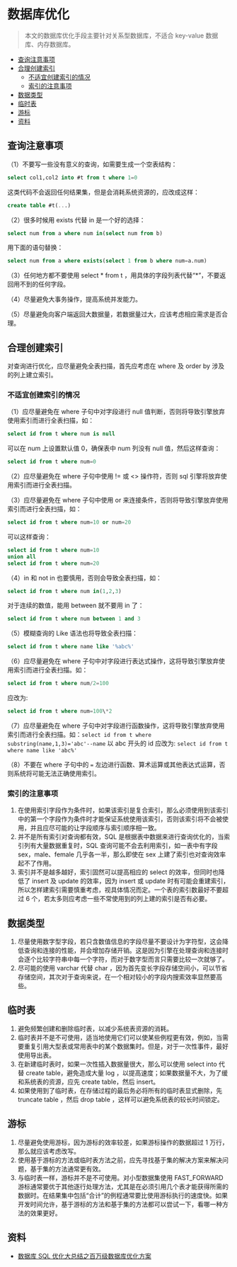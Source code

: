 # 数据库优化

> 本文的数据库优化手段主要针对关系型数据库，不适合 key-value 数据库、内存数据库。

<!-- TOC depthFrom:2 depthTo:3 -->

- [查询注意事项](#查询注意事项)
- [合理创建索引](#合理创建索引)
    - [不适宜创建索引的情况](#不适宜创建索引的情况)
    - [索引的注意事项](#索引的注意事项)
- [数据类型](#数据类型)
- [临时表](#临时表)
- [游标](#游标)
- [资料](#资料)

<!-- /TOC -->


## 查询注意事项

（1）不要写一些没有意义的查询，如需要生成一个空表结构：

```sql
select col1,col2 into #t from t where 1=0
```

这类代码不会返回任何结果集，但是会消耗系统资源的，应改成这样：

```sql
create table #t(...)
```

（2）很多时候用 exists 代替 in 是一个好的选择：

```sql
select num from a where num in(select num from b)
```

用下面的语句替换：

```sql
select num from a where exists(select 1 from b where num=a.num)
```

（3）任何地方都不要使用 select \* from t ，用具体的字段列表代替“\*”，不要返回用不到的任何字段。

（4）尽量避免大事务操作，提高系统并发能力。

（5）尽量避免向客户端返回大数据量，若数据量过大，应该考虑相应需求是否合理。

## 合理创建索引

对查询进行优化，应尽量避免全表扫描，首先应考虑在 where 及 order by 涉及的列上建立索引。

### 不适宜创建索引的情况

（1）应尽量避免在 where 子句中对字段进行 null 值判断，否则将导致引擎放弃使用索引而进行全表扫描，如：

```sql
select id from t where num is null
```

可以在 num 上设置默认值 0，确保表中 num 列没有 null 值，然后这样查询：

```sql
select id from t where num=0
```

（2）应尽量避免在 where 子句中使用 != 或 <> 操作符，否则 sql 引擎将放弃使用索引而进行全表扫描。

（3）应尽量避免在 where 子句中使用 or 来连接条件，否则将导致引擎放弃使用索引而进行全表扫描，如：

```sql
select id from t where num=10 or num=20
```

可以这样查询：

```sql
select id from t where num=10
union all
select id from t where num=20
```

（4）in 和 not in 也要慎用，否则会导致全表扫描，如：

```sql
select id from t where num in(1,2,3)
```

对于连续的数值，能用 between 就不要用 in 了：

```sql
select id from t where num between 1 and 3
```

（5）模糊查询的 Like 语法也将导致全表扫描：

```sql
select id from t where name like '%abc%'
```

（6）应尽量避免在 where 子句中对字段进行表达式操作，这将导致引擎放弃使用索引而进行全表扫描。如：

```sql
select id from t where num/2=100
```

应改为:

```sql
select id from t where num=100\*2
```

（7）应尽量避免在 where 子句中对字段进行函数操作，这将导致引擎放弃使用索引而进行全表扫描。如：`select id from t where substring(name,1,3)='abc'--name` 以 abc 开头的 id
应改为: `select id from t where name like 'abc%'`

（8）不要在 where 子句中的 `=` 左边进行函数、算术运算或其他表达式运算，否则系统将可能无法正确使用索引。

### 索引的注意事项

1.  在使用索引字段作为条件时，如果该索引是复合索引，那么必须使用到该索引中的第一个字段作为条件时才能保证系统使用该索引，否则该索引将不会被使用，并且应尽可能的让字段顺序与索引顺序相一致。
2.  并不是所有索引对查询都有效，SQL 是根据表中数据来进行查询优化的，当索引列有大量数据重复时，SQL 查询可能不会去利用索引，如一表中有字段 sex，male、female 几乎各一半，那么即使在 sex 上建了索引也对查询效率起不了作用。
3.  索引并不是越多越好，索引固然可以提高相应的 select 的效率，但同时也降低了 insert 及 update 的效率，因为 insert 或 update 时有可能会重建索引，所以怎样建索引需要慎重考虑，视具体情况而定。一个表的索引数最好不要超过 6 个，若太多则应考虑一些不常使用到的列上建的索引是否有必要。

## 数据类型

1.  尽量使用数字型字段，若只含数值信息的字段尽量不要设计为字符型，这会降低查询和连接的性能，并会增加存储开销。这是因为引擎在处理查询和连接时会逐个比较字符串中每一个字符，而对于数字型而言只需要比较一次就够了。
2.  尽可能的使用 varchar 代替 char ，因为首先变长字段存储空间小，可以节省存储空间，其次对于查询来说，在一个相对较小的字段内搜索效率显然要高些。

## 临时表

1.  避免频繁创建和删除临时表，以减少系统表资源的消耗。
2.  临时表并不是不可使用，适当地使用它们可以使某些例程更有效，例如，当需要重复引用大型表或常用表中的某个数据集时。但是，对于一次性事件，最好使用导出表。
3.  在新建临时表时，如果一次性插入数据量很大，那么可以使用 select into 代替 create table，避免造成大量 log ，以提高速度；如果数据量不大，为了缓和系统表的资源，应先 create table，然后 insert。
4.  如果使用到了临时表，在存储过程的最后务必将所有的临时表显式删除，先 truncate table ，然后 drop table ，这样可以避免系统表的较长时间锁定。

## 游标

1. 尽量避免使用游标，因为游标的效率较差，如果游标操作的数据超过 1 万行，那么就应该考虑改写。
2. 使用基于游标的方法或临时表方法之前，应先寻找基于集的解决方案来解决问题，基于集的方法通常更有效。
3. 与临时表一样，游标并不是不可使用。对小型数据集使用 FAST_FORWARD 游标通常要优于其他逐行处理方法，尤其是在必须引用几个表才能获得所需的数据时。在结果集中包括“合计”的例程通常要比使用游标执行的速度快。如果开发时间允许，基于游标的方法和基于集的方法都可以尝试一下，看哪一种方法的效果更好。

## 资料

- [数据库 SQL 优化大总结之百万级数据库优化方案](https://blog.csdn.net/zhushuai1221/article/details/51740846)
